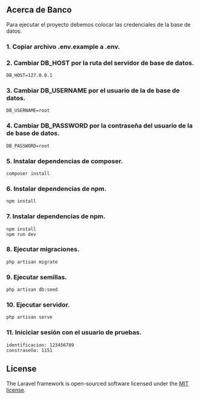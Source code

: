 ## Acerca de Banco
Para ejecutar el proyecto debemos colocar las credenciales de la base de datos.

### 1. Copiar archivo .env.example a .env.

### 2. Cambiar DB_HOST por la ruta del servidor de base de datos.
```angular2html
DB_HOST=127.0.0.1
```
### 3. Cambiar DB_USERNAME por el usuario de la de base de datos.
```angular2html
DB_USERNAME=root
```
### 4. Cambiar DB_PASSWORD por la contraseña del usuario de la de base de datos.
```angular2html
DB_PASSWORD=root
```
### 5. Instalar dependencias de composer.
```angular2html
composer install
```
### 6. Instalar dependencias de npm.
```angular2html
npm install
```
### 7. Instalar dependencias de npm.
```angular2html
npm install
npm run dev
```
### 8. Ejecutar migraciones.
```angular2html
php artisan migrate
```
### 9. Ejecutar semillas.
```angular2html
php artisan db:seed
```
### 10. Ejecutar servidor.
```angular2html
php artisan serve
```
### 11. Iniciciar sesión con el usuario de pruebas.
```angular2html
identificacion: 123456789
constraseña: 1151
```

## License

The Laravel framework is open-sourced software licensed under the [MIT license](https://opensource.org/licenses/MIT).
